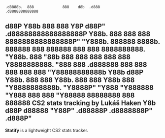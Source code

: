     .d8888b.  888             888    d8b  .d888                     .d8888888888888
   d88P  Y88b 888             888    Y8P d88P"                 .d88888888888888888P
   Y88b.      888             888        888                  8888888888888888P"
    "Y888b.   888888  8888b.  888888 888 888888 888  888      8888888888.
       "Y88b. 888        "88b 888    888 888    888  888        Y8888888888.
         "888 888    .d888888 888    888 888    888  888           "Y88888888888b
   Y88b  d88P Y88b.  888  888 Y88b.  888 888    Y88b 888                 "Y8888888888b.
    "Y8888P"   "Y888 "Y888888  "Y888 888 888     "Y88888                         88888888
                                                     888                            888888
   CS2 stats tracking by Lukáš Haken            Y8b d88P                           d88888
                                                 "Y88P"                       .d88888P
                                                                      .d8888888P"
                                                                   .d888P"
---
**Statify** is a lightweight CS2 stats tracker.
